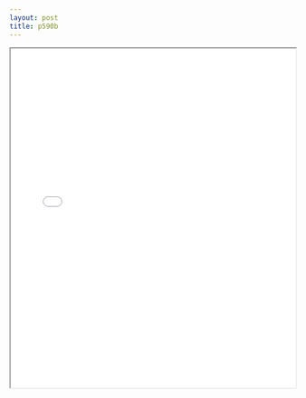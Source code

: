 ```yaml
---
layout: post
title: p590b
---
```


<div class="pdf-container">
<iframe src="/ea/assets/pdfs/hock/p590b.pdf" height="600" width="100%" allowFullScreen="true"></iframe>
</div>

